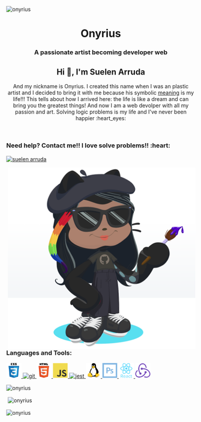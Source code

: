 <p align="left"> <img src="https://komarev.com/ghpvc/?username=onyrius&label=Profile%20views&color=0e75b6&style=flat" alt="onyrius" /> </p>

<h1 align="center">Onyrius</h1>
<h3 align="center">A passionate artist becoming developer web</h3>

<h2 align="center">Hi 👋, I'm Suelen Arruda</h2>

<p align="center">And my nickname is Onyrius. I created this name when I was an plastic artist and I decided to bring it with me because his symbolic  <a href='https://dictionary.cambridge.org/pt/dicionario/ingles/oneiric' target='_target'>meaning</a> is my life!!! This tells about how I arrived here: the life is like a dream and can bring you the greatest things! And now I am a web devolper with all my passion and art.  Solving logic problems is my life and I've never been happier :heart_eyes:</p> 

<br/>
<h3 align="left"> Need help? Contact me!! I love solve problems!! :heart:</h3>
<p align="left">
<a href="www.linkedin.com/in/suelen-arruda" target="blank"><img align="center" src="https://raw.githubusercontent.com/rahuldkjain/github-profile-readme-generator/master/src/images/icons/Social/linked-in-alt.svg" alt="suelen arruda" height="30" width="40" /></a>
</p>

<img align="right" src="octome.png#gh-light-mode-only" width="500"/>

<br/>

<h3 align="left">Languages and Tools:</h3>
<p align="left"> <a href="https://www.w3schools.com/css/" target="_blank" rel="noreferrer">
  <img src="https://raw.githubusercontent.com/devicons/devicon/master/icons/css3/css3-original-wordmark.svg" alt="css3" width="40" height="40"/> </a>
  <a href="https://git-scm.com/" target="_blank" rel="noreferrer"> <img src="https://www.vectorlogo.zone/logos/git-scm/git-scm-icon.svg" alt="git" width="40" height="40"/> </a> 
  <a href="https://www.w3.org/html/" target="_blank" rel="noreferrer"> 
  <img src="https://raw.githubusercontent.com/devicons/devicon/master/icons/html5/html5-original-wordmark.svg" alt="html5" width="40" height="40"/> </a> <a href="https://developer.mozilla.org/en-US/docs/Web/JavaScript" target="_blank" rel="noreferrer"> 
  <img src="https://raw.githubusercontent.com/devicons/devicon/master/icons/javascript/javascript-original.svg" alt="javascript" width="40" height="40"/> </a> 
  <a href="https://jestjs.io" target="_blank" rel="noreferrer"> <img src="https://www.vectorlogo.zone/logos/jestjsio/jestjsio-icon.svg" alt="jest" width="40" height="40"/> </a> 
  <a href="https://www.linux.org/" target="_blank" rel="noreferrer"> <img src="https://raw.githubusercontent.com/devicons/devicon/master/icons/linux/linux-original.svg" alt="linux" width="40" height="40"/> </a>
  <a href="https://www.photoshop.com/en" target="_blank" rel="noreferrer"> <img src="https://raw.githubusercontent.com/devicons/devicon/master/icons/photoshop/photoshop-line.svg" alt="photoshop" width="40" height="40"/> </a>
  <a href="https://reactjs.org/" target="_blank" rel="noreferrer"> <img src="https://raw.githubusercontent.com/devicons/devicon/master/icons/react/react-original-wordmark.svg" alt="react" width="40" height="40"/> </a> 
  <a href="https://redux.js.org" target="_blank" rel="noreferrer"> <img src="https://raw.githubusercontent.com/devicons/devicon/master/icons/redux/redux-original.svg" alt="redux" width="40" height="40"/> </a> </p>

<p><img align="center" src="https://github-readme-stats.vercel.app/api/top-langs?username=onyrius&show_icons=true&locale=en&layout=compact" alt="onyrius" /></p>

<p>&nbsp;<img align="center" src="https://github-readme-stats.vercel.app/api?username=onyrius&show_icons=true&locale=en" alt="onyrius" /></p>

<p><img align="center" src="https://github-readme-streak-stats.herokuapp.com/?user=onyrius&" alt="onyrius" /></p>

